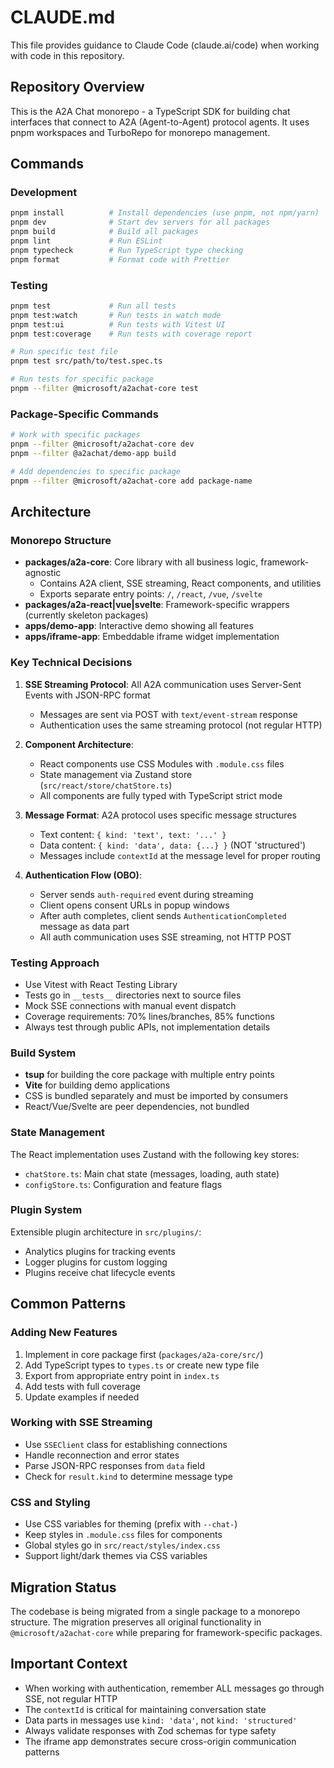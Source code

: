 # CLAUDE.md

This file provides guidance to Claude Code (claude.ai/code) when working with code in this repository.

## Repository Overview

This is the A2A Chat monorepo - a TypeScript SDK for building chat interfaces that connect to A2A (Agent-to-Agent) protocol agents. It uses pnpm workspaces and TurboRepo for monorepo management.

## Commands

### Development

```bash
pnpm install          # Install dependencies (use pnpm, not npm/yarn)
pnpm dev              # Start dev servers for all packages
pnpm build            # Build all packages
pnpm lint             # Run ESLint
pnpm typecheck        # Run TypeScript type checking
pnpm format           # Format code with Prettier
```

### Testing

```bash
pnpm test             # Run all tests
pnpm test:watch       # Run tests in watch mode
pnpm test:ui          # Run tests with Vitest UI
pnpm test:coverage    # Run tests with coverage report

# Run specific test file
pnpm test src/path/to/test.spec.ts

# Run tests for specific package
pnpm --filter @microsoft/a2achat-core test
```

### Package-Specific Commands

```bash
# Work with specific packages
pnpm --filter @microsoft/a2achat-core dev
pnpm --filter @a2achat/demo-app build

# Add dependencies to specific package
pnpm --filter @microsoft/a2achat-core add package-name
```

## Architecture

### Monorepo Structure

- **packages/a2a-core**: Core library with all business logic, framework-agnostic
  - Contains A2A client, SSE streaming, React components, and utilities
  - Exports separate entry points: `/`, `/react`, `/vue`, `/svelte`
- **packages/a2a-react|vue|svelte**: Framework-specific wrappers (currently skeleton packages)
- **apps/demo-app**: Interactive demo showing all features
- **apps/iframe-app**: Embeddable iframe widget implementation

### Key Technical Decisions

1. **SSE Streaming Protocol**: All A2A communication uses Server-Sent Events with JSON-RPC format
   - Messages are sent via POST with `text/event-stream` response
   - Authentication uses the same streaming protocol (not regular HTTP)

2. **Component Architecture**:
   - React components use CSS Modules with `.module.css` files
   - State management via Zustand store (`src/react/store/chatStore.ts`)
   - All components are fully typed with TypeScript strict mode

3. **Message Format**: A2A protocol uses specific message structures
   - Text content: `{ kind: 'text', text: '...' }`
   - Data content: `{ kind: 'data', data: {...} }` (NOT 'structured')
   - Messages include `contextId` at the message level for proper routing

4. **Authentication Flow (OBO)**:
   - Server sends `auth-required` event during streaming
   - Client opens consent URLs in popup windows
   - After auth completes, client sends `AuthenticationCompleted` message as data part
   - All auth communication uses SSE streaming, not HTTP POST

### Testing Approach

- Use Vitest with React Testing Library
- Tests go in `__tests__` directories next to source files
- Mock SSE connections with manual event dispatch
- Coverage requirements: 70% lines/branches, 85% functions
- Always test through public APIs, not implementation details

### Build System

- **tsup** for building the core package with multiple entry points
- **Vite** for building demo applications
- CSS is bundled separately and must be imported by consumers
- React/Vue/Svelte are peer dependencies, not bundled

### State Management

The React implementation uses Zustand with the following key stores:

- `chatStore.ts`: Main chat state (messages, loading, auth state)
- `configStore.ts`: Configuration and feature flags

### Plugin System

Extensible plugin architecture in `src/plugins/`:

- Analytics plugins for tracking events
- Logger plugins for custom logging
- Plugins receive chat lifecycle events

## Common Patterns

### Adding New Features

1. Implement in core package first (`packages/a2a-core/src/`)
2. Add TypeScript types to `types.ts` or create new type file
3. Export from appropriate entry point in `index.ts`
4. Add tests with full coverage
5. Update examples if needed

### Working with SSE Streaming

- Use `SSEClient` class for establishing connections
- Handle reconnection and error states
- Parse JSON-RPC responses from `data` field
- Check for `result.kind` to determine message type

### CSS and Styling

- Use CSS variables for theming (prefix with `--chat-`)
- Keep styles in `.module.css` files for components
- Global styles go in `src/react/styles/index.css`
- Support light/dark themes via CSS variables

## Migration Status

The codebase is being migrated from a single package to a monorepo structure. The migration preserves all original functionality in `@microsoft/a2achat-core` while preparing for framework-specific packages.

## Important Context

- When working with authentication, remember ALL messages go through SSE, not regular HTTP
- The `contextId` is critical for maintaining conversation state
- Data parts in messages use `kind: 'data'`, not `kind: 'structured'`
- Always validate responses with Zod schemas for type safety
- The iframe app demonstrates secure cross-origin communication patterns

